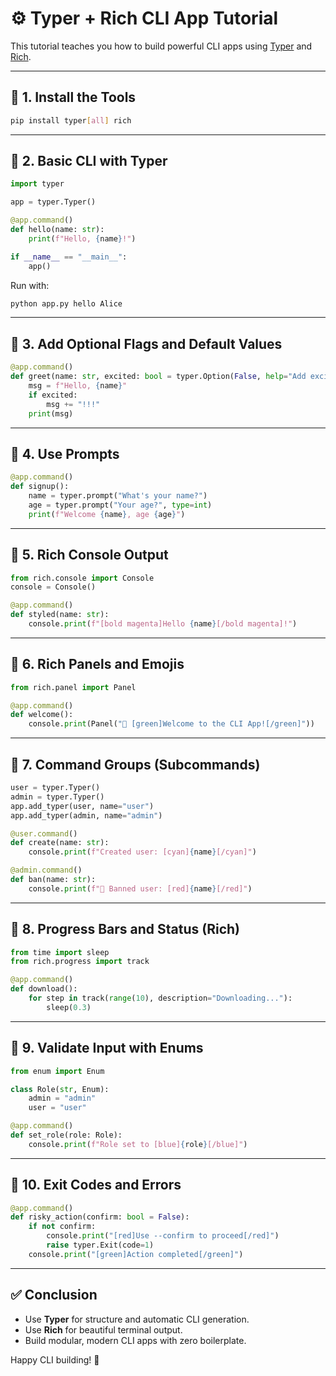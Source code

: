 
# ⚙️ Typer + Rich CLI App Tutorial

This tutorial teaches you how to build powerful CLI apps using [Typer](https://typer.tiangolo.com) and [Rich](https://rich.readthedocs.io).

---

## 🧱 1. Install the Tools

```bash
pip install typer[all] rich
```

---

## 🔹 2. Basic CLI with Typer

```python
import typer

app = typer.Typer()

@app.command()
def hello(name: str):
    print(f"Hello, {name}!")

if __name__ == "__main__":
    app()
```

Run with:
```bash
python app.py hello Alice
```

---

## 🔹 3. Add Optional Flags and Default Values

```python
@app.command()
def greet(name: str, excited: bool = typer.Option(False, help="Add excitement")):
    msg = f"Hello, {name}"
    if excited:
        msg += "!!!"
    print(msg)
```

---

## 🔹 4. Use Prompts

```python
@app.command()
def signup():
    name = typer.prompt("What's your name?")
    age = typer.prompt("Your age?", type=int)
    print(f"Welcome {name}, age {age}")
```

---

## 🔹 5. Rich Console Output

```python
from rich.console import Console
console = Console()

@app.command()
def styled(name: str):
    console.print(f"[bold magenta]Hello {name}[/bold magenta]!")
```

---

## 🔹 6. Rich Panels and Emojis

```python
from rich.panel import Panel

@app.command()
def welcome():
    console.print(Panel("🎉 [green]Welcome to the CLI App![/green]"))
```

---

## 🔹 7. Command Groups (Subcommands)

```python
user = typer.Typer()
admin = typer.Typer()
app.add_typer(user, name="user")
app.add_typer(admin, name="admin")

@user.command()
def create(name: str):
    console.print(f"Created user: [cyan]{name}[/cyan]")

@admin.command()
def ban(name: str):
    console.print(f"🚫 Banned user: [red]{name}[/red]")
```

---

## 🔹 8. Progress Bars and Status (Rich)

```python
from time import sleep
from rich.progress import track

@app.command()
def download():
    for step in track(range(10), description="Downloading..."):
        sleep(0.3)
```

---

## 🔹 9. Validate Input with Enums

```python
from enum import Enum

class Role(str, Enum):
    admin = "admin"
    user = "user"

@app.command()
def set_role(role: Role):
    console.print(f"Role set to [blue]{role}[/blue]")
```

---

## 🔹 10. Exit Codes and Errors

```python
@app.command()
def risky_action(confirm: bool = False):
    if not confirm:
        console.print("[red]Use --confirm to proceed[/red]")
        raise typer.Exit(code=1)
    console.print("[green]Action completed[/green]")
```

---

## ✅ Conclusion

- Use **Typer** for structure and automatic CLI generation.
- Use **Rich** for beautiful terminal output.
- Build modular, modern CLI apps with zero boilerplate.

Happy CLI building! 🚀
